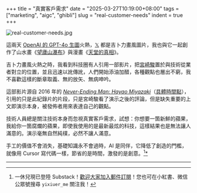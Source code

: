 +++
title = "真實客戶需求"
date = "2025-03-27T10:19:00+08:00"
tags = ["marketing", "aigc", "ghibli"]
slug = "real-customer-needs"
indent = true
+++

![real-customer-needs.jpg](/images/real-customer-needs.jpg)

這兩天 [OpenAI 的 GPT-4o 生圖](https://openai.com/index/introducing-4o-image-generation/)火熱，[𝕏](https://x.com/yixiuer) 都是吉卜力畫風圖片，我也與它一起創作了山水畫《[望廬山瀑布](/life/viewing-the-waterfall-at-mount-lu/)》與漫畫《[天堂的真相](/life/the-truth-about-heaven/)》。

吉卜力畫風火熱之時，我看到科技圈有人引用一部影片，把[宮崎駿](https://reuixiy.notion.site/23fb3267dc254706aabf77042c0a7278)置於與技術從業者對立的位置，並且迅速以訛傳訛，人們開始添油加醋，各種觀點也層出不窮，我不喜歡這樣的斷章取義、無的放矢、無病呻吟。

這部影片源自 2016 年的 [_Never-Ending Man: Hayao Miyazaki_](https://reuixiy.notion.site/61816891bbe9424083b037820eb2511f)（[具體時間點](https://www.youtube.com/watch?v=9FhpO2gzfNo&t=3467s)），引用的只是此紀錄片的片段，只是宮崎駿看了演示之後的評論，但是缺失重要的上文即演示本身，被發佈者用來表達自己的觀點。

技術人員總是關注技術本身而忽視真實客戶需求，試想：你想要一箇新鮮的蘋果，我給你一箇腐爛的蘋果，即使我使用的是最新最炫的科技，這樣結果也是無法讓人滿意的。演示毫無自然純樸，必然不讓人滿意。

手工的價值不會消失，基礎知識永不會過時，AI 是同伴，它降低了創造的門檻，就像用 Cursor 寫代碼一樣，節省的是時間，激發的是創意。[^1][*](https://reuixiy.notion.site/1c3c9131ed4f80f3a684cb576ce4f873)

---

[^1]: 一休兒現已登陸 Substack！[歡迎大家加入郵件訂閱](https://yixiuer.substack.com/)！您也可在小紅書、微信公眾號搜尋 `yixiuer_me` 關注我！
